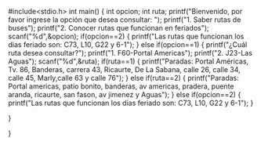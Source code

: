 #include<stdio.h>
int main()
{
int opcion;
int ruta;
printf("Bienvenido, por favor ingrese la opción que desea consultar: ");
printf("1. Saber rutas de buses");
printf("2. Conocer rutas que funcionan en feriados");
scanf("%d",&opcion);
if(opcion==2)
{
    printf("Las rutas que funcionan los dias feriado son: C73, L10, G22 y 6-1");
}
else if(opcion==1)
{
    printf("¿Cuál ruta desea consultar?");
    printf("1. F60-Portal Americas");
    printf("2. J23-Las Aguas");
    scanf("%d",&ruta);
if(ruta==1)
{
    printf("Paradas: Portal Américas, Tv. 86, Banderas, carrera 43, Ricaurte, De La Sabana, calle 26, calle 34, calle 45, Marly,calle 63 y calle 76");
}
else if(ruta==2)
{
    printf("Paradas: Portal americas, patio bonito, banderas, av americas, pradera, puente aranda, ricaurte, san fason, av jimenez y Aguas");
}
else if(opcion==2)
{
    printf("Las rutas que funcionan los dias feriado son: C73, L10, G22 y 6-1");
}



}
    
    
    
    
    
    
    
}
